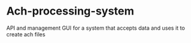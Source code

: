 # Ach-processing-system
API and management GUI for a system that accepts data and uses it to create ach files
